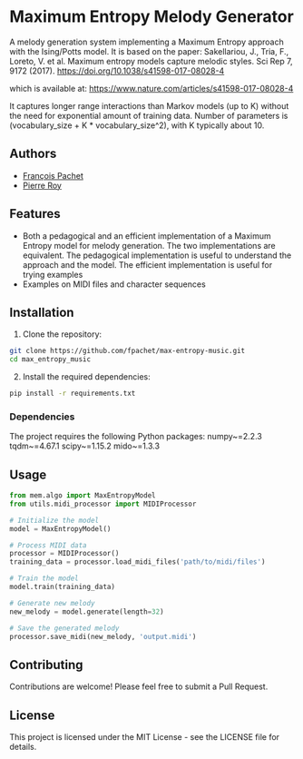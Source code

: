 # Maximum Entropy Melody Generator

A melody generation system implementing a Maximum Entropy approach with the Ising/Potts model.
It is based on the paper:
Sakellariou, J., Tria, F., Loreto, V. et al. Maximum entropy models capture melodic styles. Sci Rep 7, 9172 (2017). https://doi.org/10.1038/s41598-017-08028-4

which is available at: https://www.nature.com/articles/s41598-017-08028-4

It captures longer range interactions than Markov models (up to K) without the need for exponential amount of training data.
Number of parameters is (vocabulary_size + K * vocabulary_size^2), with K typically about 10.

## Authors
- [François Pachet](https://github.com/fpachet)
- [Pierre Roy](https://github.com/roypie)
 
## Features

- Both a pedagogical and an efficient implementation of a Maximum Entropy model for melody generation.
The two implementations are equivalent. 
The pedagogical implementation is useful to understand the approach and the model.
The efficient implementation is useful for trying examples
- Examples on MIDI files and character sequences

## Installation

1. Clone the repository:
```bash
git clone https://github.com/fpachet/max-entropy-music.git
cd max_entropy_music
```

2. Install the required dependencies:
```bash
pip install -r requirements.txt
```

### Dependencies

The project requires the following Python packages:
numpy~=2.2.3
tqdm~=4.67.1
scipy~=1.15.2
mido~=1.3.3

## Usage

```python
from mem.algo import MaxEntropyModel
from utils.midi_processor import MIDIProcessor

# Initialize the model
model = MaxEntropyModel()

# Process MIDI data
processor = MIDIProcessor()
training_data = processor.load_midi_files('path/to/midi/files')

# Train the model
model.train(training_data)

# Generate new melody
new_melody = model.generate(length=32)

# Save the generated melody
processor.save_midi(new_melody, 'output.midi')
```

## Contributing

Contributions are welcome! Please feel free to submit a Pull Request.

## License

This project is licensed under the MIT License - see the LICENSE file for details.

